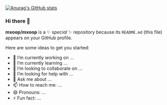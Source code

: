[![Anurag's GitHub stats](https://github-readme-stats.vercel.app/api?username=mxoop)](https://github.com/anuraghazra/github-readme-stats)
### Hi there 👋

**mxoop/mxoop** is a ✨ _special_ ✨ repository because its `README.md` (this file) appears on your GitHub profile.

Here are some ideas to get you started:

- 🔭 I’m currently working on ...
- 🌱 I’m currently learning ...
- 👯 I’m looking to collaborate on ...
- 🤔 I’m looking for help with ...
- 💬 Ask me about ...
- 📫 How to reach me: ...
- 😄 Pronouns: ...
- ⚡ Fun fact: ...

